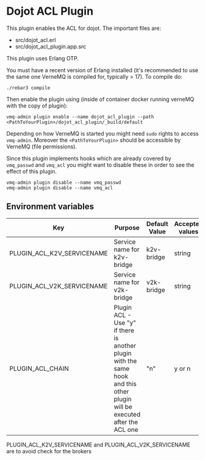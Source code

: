 # Dojot ACL Plugin

This plugin enables the ACL for dojot. The important files are:

- src/dojot_acl.erl
- src/dojot_acl_plugin.app.src

This plugin uses Erlang OTP.


You must have a recent version of Erlang installed (it's recommended to use the
same one VerneMQ is compiled for, typically > 17). To compile do:

    ./rebar3 compile

Then enable the plugin using (inside of container docker running verneMQ with the copy of plugin):

    vmq-admin plugin enable --name dojot_acl_plugin --path <PathToYourPlugin>/dojot_acl_plugin/_build/default

Depending on how VerneMQ is started you might need ``sudo`` rights to access ``vmq-admin``.
Moreover the ``<PathToYourPlugin>`` should be accessible by VerneMQ (file permissions).

Since this plugin implements hooks which are already covered by
``vmq_passwd`` and ``vmq_acl`` you might want to disable these in order to see
the effect of this plugin.

    vmq-admin plugin disable --name vmq_passwd
    vmq-admin plugin disable --name vmq_acl

## **Environment variables**

Key                          | Purpose                                           | Default Value  | Accepted values
-----------------------      | --------------------------------------------------| -------------- |----------------
PLUGIN_ACL_K2V_SERVICENAME   | Service name for k2v-bridge                   | k2v-bridge     | string
PLUGIN_ACL_V2K_SERVICENAME   | Service name for v2k-bridge                   | v2k-bridge     | string
PLUGIN_ACL_CHAIN             |  Plugin ACL - Use "y" if there is another plugin with the same hook and this other plugin will be executed after the ACL one    | "n"                  | y or n

PLUGIN_ACL_K2V_SERVICENAME and PLUGIN_ACL_V2K_SERVICENAME are to avoid check for the brokers